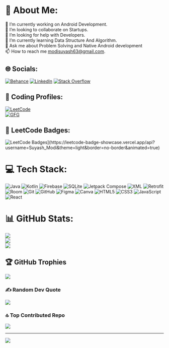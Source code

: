# 💫 About Me:
🔭 I’m currently working on Android Development.<br>👯 I’m looking to collaborate on Startups.<br>🤝 I’m looking for help with Developers.<br>🌱 I’m currently learning Data Structure And Algorithm.<br>💬 Ask me about Problem Solving and Native Android development<br>📫 How to reach me modisuyash63@gmail.com.


## 🌐 Socials:
[![Behance](https://img.shields.io/badge/Behance-1769ff?logo=behance&logoColor=white)](https://behance.net/suyashmodi) [![LinkedIn](https://img.shields.io/badge/LinkedIn-%230077B5.svg?logo=linkedin&logoColor=white)](https://linkedin.com/in/suyash-modi) [![Stack Overflow](https://img.shields.io/badge/-Stackoverflow-FE7A16?logo=stack-overflow&logoColor=white)](https://stackoverflow.com/users/23112486) 

## 🚀 Coding Profiles:
[![LeetCode](https://img.shields.io/badge/LeetCode-FFA116?style=for-the-badge&logo=leetcode&logoColor=black)](https://leetcode.com/Suyash_Modi)  
[![GFG](https://img.shields.io/badge/GeeksforGeeks-0F9D58?style=for-the-badge&logo=geeksforgeeks&logoColor=white)](https://auth.geeksforgeeks.org/user/modisuy54tx)  

## 🚀 LeetCode Badges:
<img src="[https://leetcode-badge-showcase.vercel.app/api?username={Suyash_Modi}&animated=true" alt="LeetCode Badges](https://leetcode-badge-showcase.vercel.app/api?username=Suyash_Modi&theme=light&border=no-border&animated=true)" />


# 💻 Tech Stack:
![Java](https://img.shields.io/badge/java-%23ED8B00.svg?style=for-the-badge&logo=openjdk&logoColor=white) ![Kotlin](https://img.shields.io/badge/kotlin-%237F52FF.svg?style=for-the-badge&logo=kotlin&logoColor=white) ![Firebase](https://img.shields.io/badge/Firebase-039BE5?style=for-the-badge&logo=Firebase&logoColor=white) ![SQLite](https://img.shields.io/badge/sqlite-%2307405e.svg?style=for-the-badge&logo=sqlite&logoColor=white) ![Jetpack Compose](https://img.shields.io/badge/jetpack%20compose-%230098FF.svg?style=for-the-badge&logo=jetpack-compose&logoColor=white) ![XML](https://img.shields.io/badge/XML-%23FF6600.svg?style=for-the-badge&logo=xml&logoColor=white) ![Retrofit](https://img.shields.io/badge/Retrofit-%2300485E.svg?style=for-the-badge&logo=android&logoColor=white) ![Room](https://img.shields.io/badge/Room-%23F44336.svg?style=for-the-badge&logo=android&logoColor=white) ![Git](https://img.shields.io/badge/git-%23F05033.svg?style=for-the-badge&logo=git&logoColor=white) ![GitHub](https://img.shields.io/badge/github-%23121011.svg?style=for-the-badge&logo=github&logoColor=white) ![Figma](https://img.shields.io/badge/figma-%23F24E1E.svg?style=for-the-badge&logo=figma&logoColor=white) ![Canva](https://img.shields.io/badge/Canva-%2300C4CC.svg?style=for-the-badge&logo=Canva&logoColor=white) ![HTML5](https://img.shields.io/badge/html5-%23E34F26.svg?style=for-the-badge&logo=html5&logoColor=white) ![CSS3](https://img.shields.io/badge/css3-%231572B6.svg?style=for-the-badge&logo=css3&logoColor=white) ![JavaScript](https://img.shields.io/badge/javascript-%23F7DF1E.svg?style=for-the-badge&logo=javascript&logoColor=black) ![React](https://img.shields.io/badge/react-%2320232a.svg?style=for-the-badge&logo=react&logoColor=%2361DAFB)

# 📊 GitHub Stats:
![](https://github-readme-stats.vercel.app/api?username=suyash-modi&theme=dark&hide_border=false&include_all_commits=true&count_private=false)<br/>
![](https://github-readme-streak-stats.herokuapp.com/?user=suyash-modi&theme=dark&hide_border=false)<br/>
![](https://github-readme-stats.vercel.app/api/top-langs/?username=suyash-modi&theme=dark&hide_border=false&include_all_commits=true&count_private=false&layout=compact)

## 🏆 GitHub Trophies
![](https://github-profile-trophy.vercel.app/?username=suyash-modi&theme=radical&no-frame=false&no-bg=true&margin-w=4)

### ✍️ Random Dev Quote
![](https://quotes-github-readme.vercel.app/api?type=horizontal&theme=radical)

### 🔝 Top Contributed Repo
![](https://github-contributor-stats.vercel.app/api?username=suyash-modi&limit=5&theme=dark&combine_all_yearly_contributions=true)

---
[![](https://visitcount.itsvg.in/api?id=suyash-modi&icon=0&color=0)](https://visitcount.itsvg.in)

<!-- Proudly created with GPRM ( https://gprm.itsvg.in ) -->
